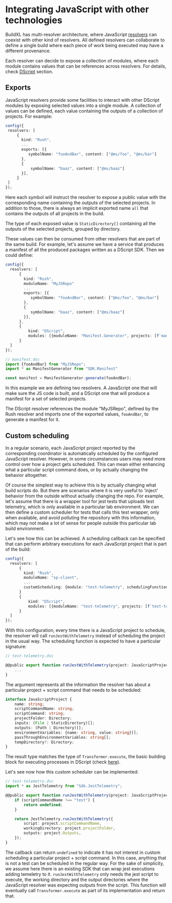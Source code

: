 # Integrating JavaScript with other technologies
BuildXL has multi-resolver architecture, where JavaScript [resolvers](../Frontends.md) can coexist with other kind of resolvers. All defined resolvers can collaborate to define a single build where each piece of work being executed may have a different provenance.

Each resolver can decide to expose a collection of modules, where each module contains values that can be references across resolvers. For details, check [DScript](../DScript/Introduction.md) section.


## Exports
JavaScript resolvers provide some facilities to interact with other DScript modules by exposing selected values into a single module. A collection of values can be defined, each value containing the outputs of a collection of projects. For example:

 ```typescript
config({
  resolvers: [
      {
        kind: "Rush",
        ...
        exports: [{
           symbolName: "fooAndBar", content: ["@ms/foo", "@ms/bar"]
        },
        {
            symbolName: "baaz", content: ["@ms/baaz"]
        }],
      }
  ]
});
```
Here each symbol will instruct the resolver to expose a public value with the corresponding name containing the outputs of the selected projects. In addition to those, there is always an implicit exported name `all` that contains the outputs of all projects in the build.

The type of each exposed value is `StaticDirectory[]` containing all the outputs of the selected projects, grouped by directory.

These values can then be consumed from other resolvers that are part of the same build. For example, let's assume we have a service that produces a manifest of all the produced packages written as a DScript SDK. Then we could define:

```typescript
config({
  resolvers: [
      {
        kind: "Rush",
        moduleName: "MyJSRepo"
        ...
        exports: [{
           symbolName: "fooAndBar", content: ["@ms/foo", "@ms/bar"]
        },
        {
           symbolName: "baaz", content: ["@ms/baaz"]
        }],
      },
      {
          kind: "DScript",
          modules: [{moduleName: "Manifest.Generator", projects: [f`manifest.dsc`]}]
      }
  ]
});
```

```typescript
// manifest.dsc
import {fooAndBar} from "MyJSRepo";
import * as ManifestGenerator from "SDK.Manifest"

const manifest = ManifestGenerator.generate(fooAndBar);
```
In this example we are defining two resolvers. A JavaScript one that will make sure the JS code is built, and a DScript one that will produce a manifest for a set of selected projects.

The DScript resolver references the module "MyJSRepo", defined by the Rush resolver and imports one of the exported values, `fooAndBar`, to generate a manifest for it.

## Custom scheduling
In a regular scenario, each JavaScript project reported by the corresponding coordinator is automatically scheduled by the configured JavaScript resolver. However, in some circumstances users may need more control over how a project gets scheduled. This can mean either enhancing what a particular script command does, or by actually changing the behavior altogether.

Of course the simplest way to achieve this is by actually changing what build scripts do. But there are scenarios where it is very useful to 'inject' behavior from the outside without actually changing the repo. For example, let's assume that there is a wrapper tool for jest tests that uploads test telemetry, which is only available in a particular lab environment. We can then define a custom scheduler for tests that calls this test wrapper, only when available, and avoid polluting the repository with this information, which may not make a lot of sense for people outside this particular lab build environment.

Let's see how this can be achieved. A scheduling callback can be specified that can perform arbitrary executions for each JavaScript project that is part of the build:

```typescript
config({
  resolvers: [
      {
        kind: "Rush",
        moduleName: "sp-client",
        ...
        customScheduling: {module: "test-telemetry", schedulingFunction: "runJestWithTelemetry"}
      }
      {
          kind: "DScript",
          modules: [{moduleName: "test-telemetry", projects: [f`test-telemetry.dsc`]}]
      }
  ]
});
```

With this configuration, every time there is a JavaScript project to schedule, the resolver will call `runJestWithTelemetry` instead of scheduling the project in the usual way. The scheduling function is expected to have a particular signature:

```typescript
// test-telemetry.dsc

@@public export function runJestWithTelemetry(project: JavaScriptProject): TransformerExecuteResult {
    ...
}
```
The argument represents all the information the resolver has about a particular project + script command that needs to be scheduled:


```typescript
interface JavaScriptProject {
    name: string;
    scriptCommandName: string;
    scriptCommand: string;
    projectFolder: Directory;
    inputs: (File | StaticDirectory)[];
    outputs: (Path | Directory)[];
    environmentVariables: {name: string, value: string}[];
    passThroughEnvironmentVariables: string[];
    tempDirectory?: Directory;
}
```
The result type matches the type of `Transformer.execute`, the basic building block for executing processes in DScript (check [here](../../../Public/Sdk/Public/Transformers/Transformer.Execute.dsc)).

Let's see now how this custom scheduler can be implemented:

```typescript
// test-telemetry.dsc
import * as JestTelemetry from "Sdk.JestTelemetry";

@@public export function runJestWithTelemetry(project: JavaScriptProject): TransformerExecuteResult {
    if (scriptCommandName !== "test") {
        return undefined;
    }

    return JestTelemetry.runJestWithTelemetry({
        script: project.scriptCommandName,
        workingDirectory: project.projectFolder,
        outputs: project.Outputs,
    });
}
```

The callback can return `undefined` to indicate it has not interest in custom scheduling a particular project + script command. In this case, anything that is not a test can be scheduled in the regular way. For the sake of simplicity, we assume here there is an existing SDK that can wrap jest executions adding temeletry to it. `runJestWithTelemetry` only needs the jest script to execute, the working directory and the output directories where the JavaScript resolver was expecting outputs from the script. This function will eventually call `Transformer.execute` as part of its implementation and return that.
